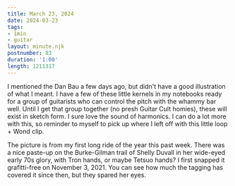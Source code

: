 ```yaml
---
title: March 23, 2024
date: 2024-03-23
tags:
- 1min
- guitar
layout: minute.njk
postnumber: 83
duration: '1:00'
length: 1211317
---
```

I mentioned the Dan Bau a few days ago, but didn't have a good illustration of what I meant. I have a few of these little kernels in my notebooks ready for a group of guitarists who can control the pitch with the whammy bar well. Until I get that group together (no presh Guitar Cult homies), these will exist in sketch form. I sure love the sound of harmonics. I can do a lot more with this, so reminder to myself to pick up where I left off with this little loop + Wond clip. 

The picture is from my first long ride of the year this past week. There was a nice paste-up on the Burke-Gilman trail of Shelly Duvall in her wide-eyed early 70s glory, with Tron hands, or maybe Tetsuo hands?  I first snapped it grafitti-free on November 3, 2021. You can see how much the tagging has covered it since then, but they spared her eyes.  